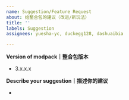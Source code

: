 ```yaml
---
name: Suggestion/Feature Request
about: 给整合包的建议（改进/新玩法）
title: ''
labels: Suggestion
assignees: yuesha-yc, duckegg128, dashuaibia

---
```


**Version of modpack｜整合包版本**

- 3.x.x.x

**Describe your suggestion｜描述你的建议**

- 
